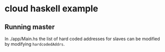 # cloud haskell example

## Running master

In ./app/Main.hs the list of hard coded addresses for slaves can be modified by modifying `hardcodedAddrs`. 
